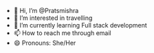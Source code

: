 - 👋 Hi, I’m @Pratsmishra
- 👀 I’m interested in travelling 
- 🌱 I’m currently learning Full stack development
- 📫 How to reach me through email
- 😄 Pronouns: She/Her

<!---
Pratsmishra/Pratsmishra is a ✨ special ✨ repository because its `README.md` (this file) appears on your GitHub profile.
You can click the Preview link to take a look at your changes.
--->
